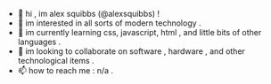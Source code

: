 - 👋 hi , im alex squibbs (@alexsquibbs) !
- 👀 im interested in all sorts of modern technology .
- 🌱 im currently learning css, javascript, html , and little bits of other languages .
- 💞️ im looking to collaborate on software , hardware , and other technological items .
- 📫 how to reach me : n/a .
